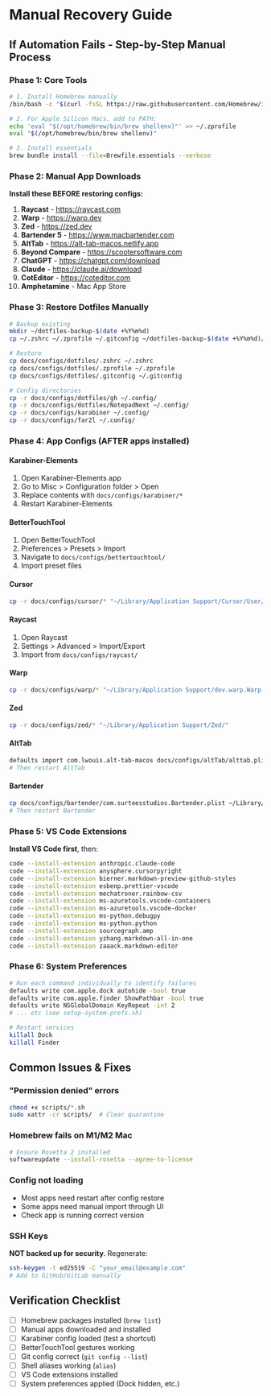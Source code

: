 # Manual Recovery Guide

## If Automation Fails - Step-by-Step Manual Process

### Phase 1: Core Tools
```bash
# 1. Install Homebrew manually
/bin/bash -c "$(curl -fsSL https://raw.githubusercontent.com/Homebrew/install/HEAD/install.sh)"

# 2. For Apple Silicon Macs, add to PATH:
echo 'eval "$(/opt/homebrew/bin/brew shellenv)"' >> ~/.zprofile
eval "$(/opt/homebrew/bin/brew shellenv)"

# 3. Install essentials
brew bundle install --file=Brewfile.essentials --verbose
```

### Phase 2: Manual App Downloads
**Install these BEFORE restoring configs:**

1. **Raycast** - https://raycast.com
2. **Warp** - https://warp.dev  
3. **Zed** - https://zed.dev
4. **Bartender 5** - https://www.macbartender.com
5. **AltTab** - https://alt-tab-macos.netlify.app
6. **Beyond Compare** - https://scootersoftware.com
7. **ChatGPT** - https://chatgpt.com/download
8. **Claude** - https://claude.ai/download
9. **CotEditor** - https://coteditor.com
10. **Amphetamine** - Mac App Store

### Phase 3: Restore Dotfiles Manually
```bash
# Backup existing
mkdir ~/dotfiles-backup-$(date +%Y%m%d)
cp ~/.zshrc ~/.zprofile ~/.gitconfig ~/dotfiles-backup-$(date +%Y%m%d)/ 2>/dev/null

# Restore
cp docs/configs/dotfiles/.zshrc ~/.zshrc
cp docs/configs/dotfiles/.zprofile ~/.zprofile
cp docs/configs/dotfiles/.gitconfig ~/.gitconfig

# Config directories
cp -r docs/configs/dotfiles/gh ~/.config/
cp -r docs/configs/dotfiles/NotepadNext ~/.config/
cp -r docs/configs/karabiner ~/.config/
cp -r docs/configs/far2l ~/.config/
```

### Phase 4: App Configs (AFTER apps installed)

#### Karabiner-Elements
1. Open Karabiner-Elements app
2. Go to Misc > Configuration folder > Open
3. Replace contents with `docs/configs/karabiner/*`
4. Restart Karabiner-Elements

#### BetterTouchTool
1. Open BetterTouchTool
2. Preferences > Presets > Import
3. Navigate to `docs/configs/bettertouchtool/`
4. Import preset files

#### Cursor
```bash
cp -r docs/configs/cursor/* "~/Library/Application Support/Cursor/User/"
```

#### Raycast
1. Open Raycast
2. Settings > Advanced > Import/Export
3. Import from `docs/configs/raycast/`

#### Warp
```bash
cp -r docs/configs/warp/* "~/Library/Application Support/dev.warp.Warp-Stable/"
```

#### Zed
```bash
cp -r docs/configs/zed/* "~/Library/Application Support/Zed/"
```

#### AltTab
```bash
defaults import com.lwouis.alt-tab-macos docs/configs/altTab/alttab.plist
# Then restart AltTab
```

#### Bartender
```bash
cp docs/configs/bartender/com.surteesstudios.Bartender.plist ~/Library/Preferences/
# Then restart Bartender
```

### Phase 5: VS Code Extensions
**Install VS Code first**, then:
```bash
code --install-extension anthropic.claude-code
code --install-extension anysphere.cursorpyright
code --install-extension bierner.markdown-preview-github-styles
code --install-extension esbenp.prettier-vscode
code --install-extension mechatroner.rainbow-csv
code --install-extension ms-azuretools.vscode-containers
code --install-extension ms-azuretools.vscode-docker
code --install-extension ms-python.debugpy
code --install-extension ms-python.python
code --install-extension sourcegraph.amp
code --install-extension yzhang.markdown-all-in-one
code --install-extension zaaack.markdown-editor
```

### Phase 6: System Preferences
```bash
# Run each command individually to identify failures
defaults write com.apple.dock autohide -bool true
defaults write com.apple.finder ShowPathbar -bool true
defaults write NSGlobalDomain KeyRepeat -int 2
# ... etc (see setup-system-prefs.sh)

# Restart services
killall Dock
killall Finder
```

## Common Issues & Fixes

### "Permission denied" errors
```bash
chmod +x scripts/*.sh
sudo xattr -cr scripts/  # Clear quarantine
```

### Homebrew fails on M1/M2 Mac
```bash
# Ensure Rosetta 2 installed
softwareupdate --install-rosetta --agree-to-license
```

### Config not loading
- Most apps need restart after config restore
- Some apps need manual import through UI
- Check app is running correct version

### SSH Keys
**NOT backed up for security**. Regenerate:
```bash
ssh-keygen -t ed25519 -C "your_email@example.com"
# Add to GitHub/GitLab manually
```

## Verification Checklist
- [ ] Homebrew packages installed (`brew list`)
- [ ] Manual apps downloaded and installed
- [ ] Karabiner config loaded (test a shortcut)
- [ ] BetterTouchTool gestures working
- [ ] Git config correct (`git config --list`)
- [ ] Shell aliases working (`alias`)
- [ ] VS Code extensions installed
- [ ] System preferences applied (Dock hidden, etc.)